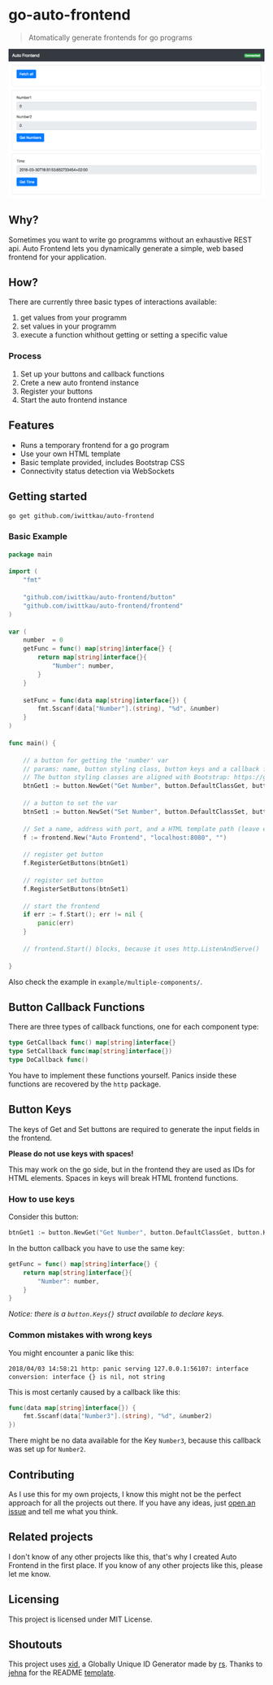 go-auto-frontend
===
> Atomatically generate frontends for go programs  

![Auto Frontend screenshot](Screenshot.png)

## Why?

Sometimes you want to write go programms without an exhaustive REST api. Auto Frontend lets you dynamically generate a simple, web based frontend for your application.  

## How?

There are currently three basic types of interactions available:

1. get values from your programm
2. set values in your programm
3. execute a function whithout getting or setting a specific value

### Process

1. Set up your buttons and callback functions
2. Crete a new auto frontend instance
3. Register your buttons
4. Start the auto frontend instance


## Features

* Runs a temporary frontend for a go program
* Use your own HTML template
* Basic template provided, includes Bootstrap CSS
* Connectivity status detection via WebSockets

## Getting started

```shell
go get github.com/iwittkau/auto-frontend
```

### Basic Example

```go
package main

import (
	"fmt"

	"github.com/iwittkau/auto-frontend/button"
	"github.com/iwittkau/auto-frontend/frontend"
)

var (
	number  = 0
	getFunc = func() map[string]interface{} {
		return map[string]interface{}{
			"Number": number,
		}
	}

	setFunc = func(data map[string]interface{}) {
		fmt.Sscanf(data["Number"].(string), "%d", &number)
	}
)

func main() {

	// a button for getting the 'number' var
	// params: name, button styling class, button keys and a callback function
	// The button styling classes are aligned with Bootstrap: https://getbootstrap.com/docs/4.0/components/buttons/#examples
	btnGet1 := button.NewGet("Get Number", button.DefaultClassGet, button.Keys{"Number"}, getFunc)

	// a button to set the var
	btnSet1 := button.NewSet("Set Number", button.DefaultClassSet, button.Keys{"Number"}, setFunc)

	// Set a name, address with port, and a HTML template path (leave empty to use the default template)
	f := frontend.New("Auto Frontend", "localhost:8080", "")

	// register get button
	f.RegisterGetButtons(btnGet1)

	// register set button
	f.RegisterSetButtons(btnSet1)

	// start the frontend
	if err := f.Start(); err != nil {
		panic(err)
	}

	// frontend.Start() blocks, because it uses http.ListenAndServe()

}

```

Also check the example in `example/multiple-components/`.

## Button Callback Functions

There are three types of callback functions, one for each component type:

```go
type GetCallback func() map[string]interface{}
type SetCallback func(map[string]interface{})
type DoCallback func()
```

You have to implement these functions yourself. Panics inside these functions are recovered by the `http` package.

## Button Keys

The keys of Get and Set buttons are required to generate the input fields in the frontend. 

**Please do not use keys with spaces!**

This may work on the go side, but in the frontend they are used as IDs for HTML elements. Spaces in keys will break HTML frontend functions.

### How to use keys 
Consider this button:

```go
btnGet1 := button.NewGet("Get Number", button.DefaultClassGet, button.Keys{"Number"}, getFunc)
```

In the button callback you have to use the same key:

```go
getFunc = func() map[string]interface{} {
	return map[string]interface{}{
		"Number": number,
	}
}

```

*Notice: there is a `button.Keys{}` struct available to declare keys.*

### Common mistakes with wrong keys

You might encounter a panic like this:

```
2018/04/03 14:58:21 http: panic serving 127.0.0.1:56107: interface conversion: interface {} is nil, not string
```

This is most certanly caused by a callback like this:

```go
func(data map[string]interface{}) {
	fmt.Sscanf(data["Number3"].(string), "%d", &number2)
})
```

There might be no data available for the Key `Number3`, because this callback was set up for `Number2`.



## Contributing

As I use this for my own projects, I know this might not be the perfect approach
for all the projects out there. If you have any ideas, just
[open an issue][issues] and tell me what you think.


## Related projects

I don't know of any other projects like this, that's why I created Auto Frontend in the first place.
If you know of any other projects like this, please let me know.

## Licensing

This project is licensed under MIT License.

## Shoutouts

This project uses [xid](https://github.com/rs/xid), a Globally Unique ID Generator made by [rs](https://github.com/rs/).
Thanks to [jehna](https://github.com/jehna) for the README [template](https://github.com/jehna/readme-best-practices).

[issues]:https://github.com/iwittkau/auto-frontend/issues/new